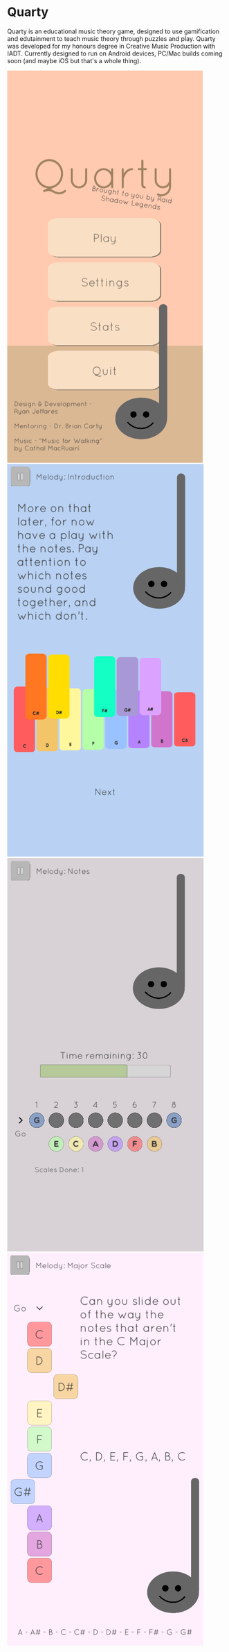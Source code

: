 # Quarty

Quarty is an educational music theory game, designed to use gamification and edutainment to teach music theory through puzzles and play. Quarty was developed for my honours degree in Creative Music Production with IADT. Currently designed to run on Android devices, PC/Mac builds coming soon (and maybe iOS but that's a whole thing).

![Main Menu](https://github.com/ryanjeffares/Quarty/blob/master/Assets/Resources/Images/MainMenuScreenshot.png?raw=true)
![Introduction to Melody](https://github.com/ryanjeffares/Quarty/blob/master/Assets/Resources/Images/MelodyIntroductionScreenshot.png?raw=true)
![Notes Puzzle](https://github.com/ryanjeffares/Quarty/blob/master/Assets/Resources/Images/MelodyNotesPuzzleScreenshot.png?raw=true)
![Major Scale Lesson](https://github.com/ryanjeffares/Quarty/blob/master/Assets/Resources/Images/MajorScaleLessonScreenshot.png?raw=true)
